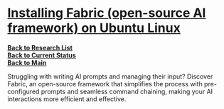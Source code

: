 # **[Installing Fabric (open-source AI framework) on Ubuntu Linux](https://www.danielkossmann.com/installing-fabric-open-source-ai-framework-ubuntu-linux/)**

**[Back to Research List](../../../research_list.md)**\
**[Back to Current Status](../../../../development/status/weekly/current_status.md)**\
**[Back to Main](../../../../README.md)**

Struggling with writing AI prompts and managing their input? Discover Fabric, an open-source framework that simplifies the process with pre-configured prompts and seamless command chaining, making your AI interactions more efficient and effective.

